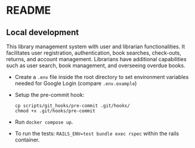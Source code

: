 # README

## Local development

This library management system with user and librarian functionalities.
It facilitates user registration, authentication, book searches, check-outs, returns, and account management.
Librarians have additional capabilities such as user search, book management, and overseeing overdue books.

- Create a `.env` file inside the root directory to set environment variables needed for Google Login (compare `.env.example`)

- Setup the pre-commit hook:

  ```shell
  cp scripts/git_hooks/pre-commit .git/hooks/
  chmod +x .git/hooks/pre-commit
  ```

- Run `docker compose up`.
- To run the tests: `RAILS_ENV=test bundle exec rspec` within the rails container.

